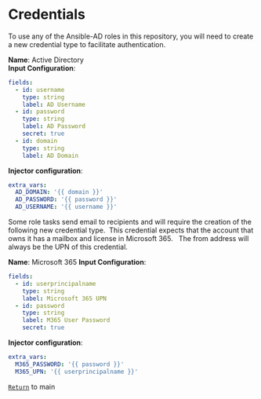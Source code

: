 # Credentials

 To use any of the Ansible-AD roles in this repository, you will need to create a new credential type to facilitate authentication.

**Name**: Active Directory  
**Input Configuration**:
  
   ```yaml
   fields:
     - id: username
       type: string
       label: AD Username
     - id: password
       type: string
       label: AD Password
       secret: true
     - id: domain
       type: string
       label: AD Domain
   ```

**Injector configuration**:

   ```yaml
   extra_vars:
     AD_DOMAIN: '{{ domain }}'
     AD_PASSWORD: '{{ password }}'
     AD_USERNAME: '{{ username }}'
   ```

Some role tasks send email to recipients and will require the creation of the following new credential type.&nbsp; This credential expects that the account that owns it has a mailbox and license in Microsoft 365. &nbsp; The from address will always be the UPN of this credential.

**Name**: Microsoft 365
**Input Configuration**:
  
   ```yaml
   fields:
     - id: userprincipalname
       type: string
       label: Microsoft 365 UPN
     - id: password
       type: string
       label: M365 User Password
       secret: true
   ```

**Injector configuration**:

   ```yaml
   extra_vars:
     M365_PASSWORD: '{{ password }}'
     M365_UPN: '{{ userprincipalname }}'
   ```

[`Return`](README.md) to main